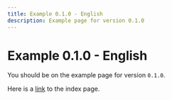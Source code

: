 ```yaml
---
title: Example 0.1.0 - English
description: Example page for version 0.1.0
---
```


# Example 0.1.0 - English

You should be on the example page for version `0.1.0`.

Here is a [link](./index.md) to the index page.
